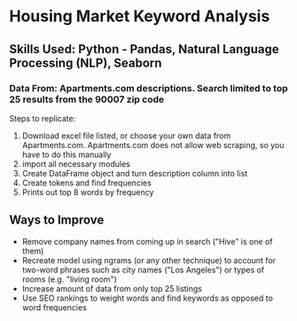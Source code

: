 # Housing Market Keyword Analysis
## Skills Used: Python - Pandas, Natural Language Processing (NLP), Seaborn
### Data From: Apartments.com descriptions.  Search limited to top 25 results from the 90007 zip code
Steps to replicate:
1. Download excel file listed, or choose your own data from Apartments.com.  Apartments.com does not allow web scraping, so you have to do this manually
2. import all necessary modules
3. Create DataFrame object and turn description column into list
4. Create tokens and find frequencies
5. Prints out top 8 words by frequency

## Ways to Improve
- Remove company names from coming up in search ("Hive" is one of them)
- Recreate model using ngrams (or any other technique) to account for two-word phrases such as city names ("Los Angeles") or types of rooms (e.g. "living room")
- Increase amount of data from only top 25 listings
- Use SEO rankings to weight words and find keywords as opposed to word frequencies
